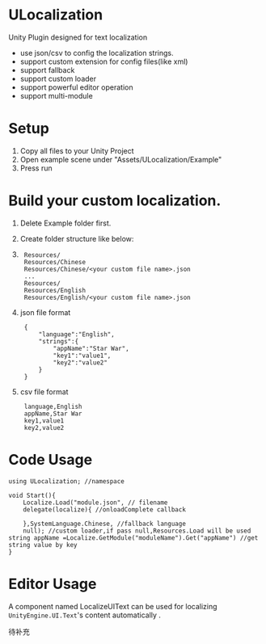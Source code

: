 # ULocalization
Unity Plugin designed for text localization

* use json/csv to config the localization strings.
* support custom extension for config files(like xml)
* support fallback
* support custom loader
* support powerful editor operation
* support multi-module


# Setup

1. Copy all files to your Unity Project
2. Open example scene under "Assets/ULocalization/Example" 
3. Press run

# Build your custom localization.

1. Delete Example folder first.

2. Create folder structure like below:
3. 
        Resources/
        Resources/Chinese
        Resources/Chinese/<your custom file name>.json
        ...
        Resources/
        Resources/English
        Resources/English/<your custom file name>.json

3. json file format

        {
        	"language":"English",
    		"strings":{
    			"appName":"Star War",
    			"key1":"value1",
    			"key2":"value2"
    		}
    	}
    	
4. csv file format
	
		language,English
		appName,Star War
		key1,value1
		key2,value2
	
        
# Code Usage

    using ULocalization; //namespace
    
    void Start(){
    	Localize.Load("module.json", // filename
    	delegate(localize){ //onloadComplete callback
    	
    	},SystemLanguage.Chinese, //fallback language
    	null); //custom loader,if pass null,Resources.Load will be used
	string appName =Localize.GetModule("moduleName").Get("appName") //get string value by key
    }
    
# Editor Usage

A component named LocalizeUIText can be used for localizing `UnityEngine.UI.Text`'s content automatically .

待补充


